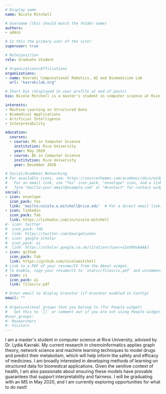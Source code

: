 ```yaml
---
# Display name
name: Nicole Mitchell

# Username (this should match the folder name)
authors:
- admin

# Is this the primary user of the site?
superuser: true

# Role/position
role: Graduate Student

# Organizations/Affiliations
organizations:
- name: Kavraki Computational Robotics, AI and Biomedicine Lab
  url: "kavrakilab.org"

# Short bio (displayed in user profile at end of posts)
bio: Nicole Mitchell is a master's student in computer science at Rice University, working with Dr. Lydia Kavraki. Her current research in chemoinformatics applies graph convolutional neural networks to predict drug metabolism. She is broadly interested in developing methods of learning on structured data for biomedical applications. 

interests:
- Machine Learning on Structured Data
- Biomedical Applications
- Artificial Intelligence
- Interpretability

education:
  courses:
  - course: MS in Computer Science
    institution: Rice University
    year: May 2020
  - course: BS in Computer Science
    institution: Rice University
    year: December 2018

# Social/Academic Networking
# For available icons, see: https://sourcethemes.com/academic/docs/widgets/#icons
#   For an email link, use "fas" icon pack, "envelope" icon, and a link in the
#   form "mailto:your-email@example.com" or "#contact" for contact widget.
social:
- icon: envelope
  icon_pack: fas
  link: 'mailto:nicole.e.mitchell@rice.edu'  # For a direct email link, use "mailto:test@example.org".
- icon: linkedin
  icon_pack: fab
  link: https://linkedin.com/in/nicole-mitchell
#- icon: twitter
#  icon_pack: fab
#  link: https://twitter.com/GeorgeCushen
#- icon: google-scholar
#  icon_pack: ai
#  link: https://scholar.google.co.uk/citations?user=sIwtMXoAAAAJ
- icon: github
  icon_pack: fab
  link: https://github.com/nicolemitchell
# Link to a PDF of your resume/CV from the About widget.
# To enable, copy your resume/CV to `static/files/cv.pdf` and uncomment the lines below.  
- icon: cv
  icon_pack: ai
  link: files/cv.pdf

# Enter email to display Gravatar (if Gravatar enabled in Config)
email: ""
  
# Organizational groups that you belong to (for People widget)
#   Set this to `[]` or comment out if you are not using People widget.  
#user_groups:
#- Researchers
#- Visitors
---
```

I am a master's student in computer science at Rice University, advised by Dr. Lydia Kavraki. My current research in chemoinformatics applies graph theory, network science and machine learning techniques to model drugs and predict their metabolism, which will help inform the safety and efficacy of medicines. I am broadly interested in developing methods of learning on structured data for biomedical applications. Given the senitive context of health, I am also passionate about ensuring these models have provable guarantees that support interpretability and fairness. I will be graduating with an MS in May 2020, and I am currently exploring opportunities for what to do next!
